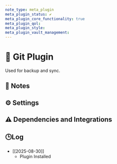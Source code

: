 ```yaml
---
note_type: meta_plugin
meta_plugin_status: ✔️
meta_plugin_core_functionality: true
meta_plugin_qol:
meta_plugin_style:
meta_plugin_vault_management:
---
```

# 🔌 Git Plugin

Used for backup and sync.

## 📝 Notes

## ⚙️ Settings

## ⚠️ Dependencies and Integrations

## 🕒Log

- [[2025-08-30]]
	- Plugin Installed
